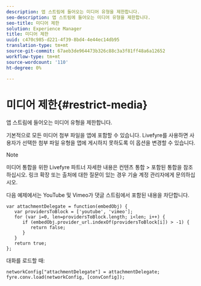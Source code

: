 ```yaml
---
description: 앱 스트림에 들어오는 미디어 유형을 제한합니다.
seo-description: 앱 스트림에 들어오는 미디어 유형을 제한합니다.
seo-title: 미디어 제한
solution: Experience Manager
title: 미디어 제한
uuid: c470c985-d221-4f39-8bd4-4e44ec14db95
translation-type: tm+mt
source-git-commit: 67aeb3de964473b326c88c3a3f81ff48a6a12652
workflow-type: tm+mt
source-wordcount: '110'
ht-degree: 0%

---
```



# 미디어 제한{#restrict-media}

앱 스트림에 들어오는 미디어 유형을 제한합니다.

기본적으로 모든 미디어 첨부 파일을 앱에 포함할 수 있습니다. Livefyre를 사용하면 사용자가 선택한 첨부 파일 유형을 앱에 게시하지 못하도록 이 옵션을 변경할 수 있습니다.

>[!NOTE]
>
>미디어 통합을 위한 Livefyre 파트너 자세한 내용은 컨텐츠 통합 > 포함된 통합을 참조하십시오. 링크 확장 또는 출처에 대한 질문이 있는 경우 기술 계정 관리자에게 문의하십시오.

다음 예제에서는 YouTube 및 Vimeo가 댓글 스트림에서 포함된 내용을 차단합니다.

```
var attachmentDelegate = function(embedObj) { 
   var providersToBlock = ['youtube', 'vimeo']; 
   for (var i=0, len=providersToBlock.length; i<len; i++) { 
      if (embedObj.provider_url.indexOf(providersToBlock[i]) > -1) { 
         return false; 
      } 
   } 
   return true; 
};
```

대화를 로드할 때:

```
networkConfig["attachmentDelegate"] = attachmentDelegate; 
fyre.conv.load(networkConfig, [convConfig]);
```

